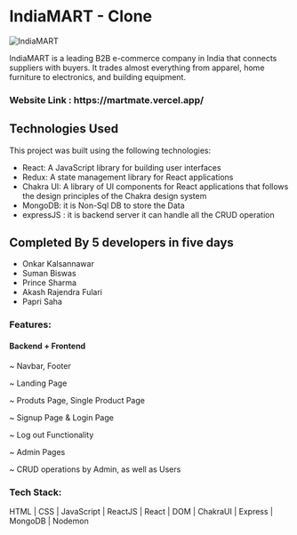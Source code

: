 <h1>IndiaMART  - Clone </h1>

![IndiaMART](https://user-images.githubusercontent.com/106386112/229416539-b531af13-9d9f-4412-9ab4-4aa68ebc29d1.png)

IndiaMART is a leading B2B e-commerce company in India that connects suppliers with buyers. It trades almost everything from apparel, home furniture to electronics, and building equipment.

<h3>Website Link : https://martmate.vercel.app/ </h3>

## Technologies Used
This project was built using the following technologies:

- React: A JavaScript library for building user interfaces
- Redux: A state management library for React applications
- Chakra UI: A library of UI components for React applications that follows the design principles of the Chakra design system
- MongoDB: it is Non-Sql DB to store the Data
- expressJS : it is backend server it can handle all the CRUD operation

## Completed By 5 developers in five days

 - Onkar Kalsannawar
 - Suman Biswas
 - Prince Sharma
 - Akash Rajendra Fulari
 - Papri Saha

<h3>Features:</h3>

<h4>Backend + Frontend</h5>

~ Navbar, Footer

~ Landing Page

~ Produts Page, Single Product Page

~ Signup Page & Login Page

~ Log out Functionality

~ Admin Pages

~ CRUD operations by Admin, as well as Users

<h3>Tech Stack:</h3> 

HTML | CSS | JavaScript | ReactJS | React | DOM | ChakraUI | Express | MongoDB | Nodemon 
